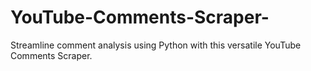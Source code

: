 # YouTube-Comments-Scraper-
Streamline comment analysis using Python with this versatile YouTube Comments Scraper.
